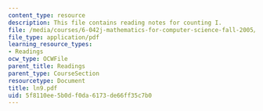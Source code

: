 ```yaml
---
content_type: resource
description: This file contains reading notes for counting I.
file: /media/courses/6-042j-mathematics-for-computer-science-fall-2005/5f8110ee5b0df0da6173de66ff35c7b0_ln9.pdf
file_type: application/pdf
learning_resource_types:
- Readings
ocw_type: OCWFile
parent_title: Readings
parent_type: CourseSection
resourcetype: Document
title: ln9.pdf
uid: 5f8110ee-5b0d-f0da-6173-de66ff35c7b0
---
```

